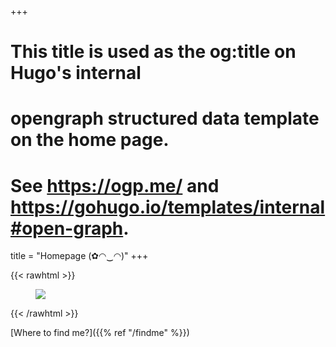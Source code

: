 +++
# This title is used as the og:title on Hugo's internal
# opengraph structured data template on the home page.
# See https://ogp.me/ and https://gohugo.io/templates/internal#open-graph.
title = "Homepage (✿◠‿◠)"
+++

{{< rawhtml >}}
<figure>
  <img src="elephant.jpg" id="homepage-rand-img">
</figure>
{{< /rawhtml >}}

[Where to find me?]({{% ref "/findme" %}})
